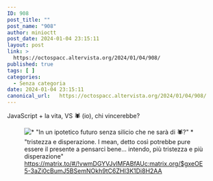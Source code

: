 ```yaml
---
ID: 908
post_title: ""
post_name: "908"
author: minioctt
post_date: 2024-01-04 23:15:11
layout: post
link: >
  https://octospacc.altervista.org/2024/01/04/908/
published: true
tags: [ ]
categories:
  - Senza categoria
date: 2024-01-04 23:15:11
canonical_url:   https://octospacc.altervista.org/2024/01/04/908/
---
```

<!-- wp:paragraph -->
<p>JavaScript + la vita, VS 🕷️ (io), chi vincerebbe?</p>
<!-- /wp:paragraph -->

<!-- wp:paragraph -->
<p></p>
<!-- /wp:paragraph -->

<!-- wp:image {"id":909,"sizeSlug":"full","linkDestination":"none"} -->
<figure class="wp-block-image size-full"><img src="https://octospacc.altervista.org/wp-content/uploads/2024/01/Screenshot-from-2024-01-04-23-07-32.png" alt="* &quot;In un ipotetico futuro senza silicio che ne sarà di 🕷️?&quot; 
* &quot;tristezza e disperazione. 
I mean, detto così potrebbe pure essere il presente a pensarci bene... intendo, più tristezza e più disperazione&quot;" class="wp-image-909"/><figcaption class="wp-element-caption"><a href="https://matrix.to/#/!vwmDGYVJvlMFABfAUc:matrix.org/$gxeOE5-3aZi0cBumJ5BSemNOkh9tC6ZHI3K1Di8H2AA">https://matrix.to/#/!vwmDGYVJvlMFABfAUc:matrix.org/$gxeOE5-3aZi0cBumJ5BSemNOkh9tC6ZHI3K1Di8H2AA</a></figcaption></figure>
<!-- /wp:image -->